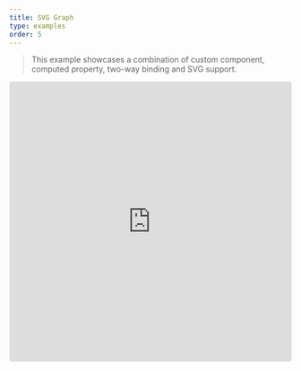 ```yaml
---
title: SVG Graph
type: examples
order: 5
---
```


> This example showcases a combination of custom component, computed property, two-way binding and SVG support.

<iframe src="https://codesandbox.io/embed/github/vuejs/v2.vuejs.org/tree/master/src/v2/examples/vue-20-svg-graph?codemirror=1&hidedevtools=1&hidenavigation=1&theme=light" style="width:100%; height:500px; border:0; border-radius: 4px; overflow:hidden;" title="vue-20-template-compilation" allow="geolocation; microphone; camera; midi; vr; accelerometer; gyroscope; payment; ambient-light-sensor; encrypted-media; usb" sandbox="allow-modals allow-forms allow-popups allow-scripts allow-same-origin"></iframe>
